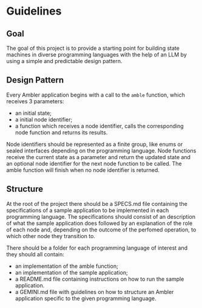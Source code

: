 # Guidelines

## Goal
The goal of this project is to provide a starting point for building state machines in diverse programming languages with the help of an LLM by using a simple and predictable design pattern.

## Design Pattern
Every Ambler application begins with a call to the `amble` function, which receives 3 parameters:
- an initial state;
- a initial node identifier;
- a function which receives a node identifier, calls the corresponding node function and returns its results.

Node identifiers should be represented as a finite group, like enums or sealed interfaces depending on the programming language. Node functions receive the current state as a parameter and return the updated state and an optional node identifier for the next node function to be called. The amble function will finish when no node identifier is returned.

## Structure
At the root of the project there should be a SPECS.md file containing the specifications of a sample application to be implemented in each programming language. The specifications should consist of an description of what the sample application does followed by an explanation of the role of each node and, depending on the outcome of the perfomed operation, to which other node they transition to.

There should be a folder for each programming language of interest and they should all contain:
- an implementation of the amble function;
- an implementation of the sample application; 
- a README.md file containing instructions on how to run the sample application.
- a GEMINI.md file with guidelines on how to structure an Ambler application specific to the given programming language.
